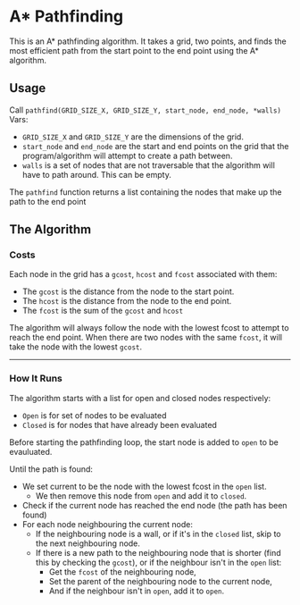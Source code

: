 # A* Pathfinding

This is an A* pathfinding algorithm. It takes a grid, two points, and 
finds the most efficient path from the start point to the end point
using the A* algorithm.

## Usage

Call `pathfind(GRID_SIZE_X, GRID_SIZE_Y, start_node, end_node, *walls)`
Vars:
- `GRID_SIZE_X` and `GRID_SIZE_Y` are the dimensions of the grid.
- `start_node` and `end_node` are the start and end points on the grid that 
  the program/algorithm will attempt to create a path between.
- `walls` is a set of nodes that are not traversable that the algorithm 
  will have to path around. This can be empty.

The `pathfind` function returns a list containing the nodes that make up
the path to the end point

## The Algorithm

### Costs

Each node in the grid has a `gcost`, `hcost` and `fcost` associated with them:

- The `gcost` is the distance from the node to the start point. 
- The `hcost` is the distance from the node to the end point.
- The `fcost` is the sum of the `gcost` and `hcost`

The algorithm will always follow the node with the lowest fcost to 
attempt to reach the end point. When there are two nodes with the same
`fcost`, it will take the node with the lowest `gcost`. 

---

### How It Runs

The algorithm starts with a list for open and closed nodes respectively:
- `Open` is for set of nodes to be evaluated
- `Closed` is for nodes that have already been evaluated

Before starting the pathfinding loop, the start node is added to `open` to
be evauluated.

Until the path is found:
- We set current to be the node with the lowest fcost in the `open` list.
  - We then remove this node from `open` and add it to `closed`.
- Check if the current node has reached the end node (the path has been 
  found)
- For each node neighbouring the current node:
  - If the neighbouring node is a wall, or if it's in the `closed` list, 
    skip to the next neighbouring node.
  - If there is a new path to the neighbouring node that is shorter 
    (find this by checking the `gcost`), or if the neighbour isn't in the 
    `open` list:
      - Get the `fcost` of the neighbouring node,
      - Set the parent of the neighbouring node to the current node,
      - And if the neighbour isn't in `open`, add it to `open`. 